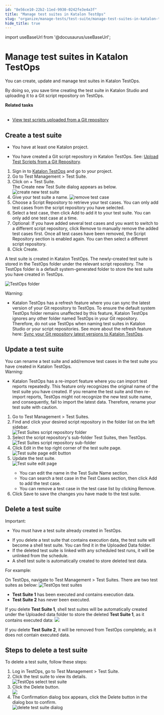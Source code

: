 ```yaml
---
id: "8e56ce10-22b2-11ed-9930-0242fe3e4a3f"
title: "Manage test suites in Katalon TestOps"
slug: "organize/manage-tests/test-suite/manage-test-suites-in-katalon-testops"
hide_title: true
---
```

import useBaseUrl from '@docusaurus/useBaseUrl';


# <a id="id" class="anchor_top_offset"/><a id="ariaid-title1" class="anchor_top_offset"/>Manage test suites in Katalon TestOps

<p xmlns="http://www.w3.org/1999/xhtml" className="p">You can create, update and manage test suites in <span className="ph">Katalon TestOps</span>. </p> 
<p xmlns="http://www.w3.org/1999/xhtml" className="p">By doing so, you save time creating the test suite in Katalon Studio and uploading it to a Git script repository on TestOps.</p> 
<nav xmlns="http://www.w3.org/1999/xhtml" role="navigation" className="related-links"><div className="linklist relinfo reltasks"><strong>Related tasks</strong><br /><br /><ul className="linklist"><li className="linklist"><a className="link" href="/organize/view-test-scripts-in-katalon-testops#task-179">View test scripts uploaded from a Git repository</a></li></ul></div></nav> 

## <a id="task-1257" class="anchor_top_offset"/>Create a test suite

<div xmlns="http://www.w3.org/1999/xhtml" className="section prereq p"><ul className="ul"><li className="li"><p className="p">You have at least one Katalon project.</p></li><li className="li"><p className="p">You have created a Git script repository in <span className="ph">Katalon TestOps</span>. See: <a className="xref" href="/organize/upload-test-scripts-from-the-git-repository-to-katalon-testops">Upload Test Scripts from a Git Repository</a>.</p></li></ul></div>
<ol xmlns="http://www.w3.org/1999/xhtml" className="ol steps"><li className="li step stepexpand"><span className="ph cmd">Sign in to <a className="xref j-external-link" href="https://testops.katalon.io/login" target="_blank">Katalon TestOps</a> and go to your project.</span></li><li className="li step stepexpand"><span className="ph cmd">Go to <span className="ph uicontrol">Test Management</span> &gt; <span className="ph uicontrol">Test Suite</span>.</span></li><li className="li step stepexpand"><span className="ph cmd">Click on  <span className="ph uicontrol">+ Test Suite</span>. </span><div className="itemgroup stepresult">The <span className="ph uicontrol">Create new Test Suite</span> dialog appears as below. <img className="image" src={useBaseUrl("/cba77f50-750d-11ed-a602-0242cfbc79b5.png")} alt="create new test suite" /></div></li><li className="li step stepexpand"><span className="ph cmd">       Give your test suite a name.                    <img className="image" width={600} src={useBaseUrl("/cae05ec0-750d-11ed-a602-0242cfbc79b5.png")} alt="remove test case" /></span></li><li className="li step stepexpand"><span className="ph cmd">Choose a <span className="ph uicontrol">Script Repository</span> to retrieve your test cases. You can only add test cases from the script repository you have selected. </span></li><li className="li step stepexpand"><span className="ph cmd">Select a test case, then click <span className="ph uicontrol">Add</span> to add it to your test suite. You can only add one test case at a time.</span></li><li className="li step stepexpand"><span className="ph cmd">Optional: If you have  added several test cases and you  want to switch to a different script repository, click <span className="ph uicontrol">Remove</span> to manually remove the added test cases first. Once all test cases have been removed, the <span className="ph uicontrol">Script Repository</span> section is enabled again. You can then select a different script repository.</span></li><li className="li step stepexpand"><span className="ph cmd">Click <span className="ph uicontrol">Create</span>.</span></li></ol> 
<section xmlns="http://www.w3.org/1999/xhtml" className="section result">A test suite is created in <span className="ph">Katalon TestOps</span>. The newly-created test suite is stored in the <span className="ph uicontrol">TestOps</span> folder under the relevant script repository. The TestOps folder is a default system-generated folder to store the test suite you have created in TestOps.<p className="p"><img className="image" src={useBaseUrl("/cb3cfdb0-750d-11ed-a602-0242cfbc79b5.png")} alt="TestOps folder" /></p><div className="note warning note_warning"><span className="note__title">Warning:</span> <ul className="ul"><li className="li"><span className="ph">Katalon TestOps</span> has a refresh feature where you can sync the latest version of your Git repository to TestOps. To ensure the default system <span className="ph uicontrol">TestOps</span> folder remains unaffected by this feature, <span className="ph">Katalon TestOps</span> ignores any other folder named TestOps in your Git repository. Therefore, do not use TestOps when naming test suites in Katalon Studio or your script repositories. See more about the refresh feature here: <a className="xref" href="/organize/upload-test-scripts-from-the-git-repository-to-katalon-testops#task-1448">Sync your Git repository latest versions to  <span className="ph">Katalon TestOps</span></a>.</li></ul></div></section> 

## <a id="task-3569" class="anchor_top_offset"/>Update a test suite

<section xmlns="http://www.w3.org/1999/xhtml" className="section context"><div className="p">You can rename a test suite and add/remove test cases in the     test suite you have created in <span className="ph">Katalon TestOps</span>.<div className="note warning note_warning"><span className="note__title">Warning:</span> <ul className="ul"><li className="li"><p className="p"><span className="ph">Katalon TestOps</span> has a re-import feature where you can             import test reports repeatedly. This feature only recognizes the             original name of the test suite you have created. If you rename the             test suite and then re-import reports, TestOps might not recognize the new test suite name, and             consequently, fail to import the latest data. Therefore, rename your             test suite with caution.</p></li></ul></div></div></section> 
<ol xmlns="http://www.w3.org/1999/xhtml" className="ol steps"><li className="li step stepexpand"><span className="ph cmd">Go to <span className="ph uicontrol">Test Management</span> &gt; <span className="ph uicontrol">Test Suites</span>.</span></li><li className="li step stepexpand"><span className="ph cmd">Find and click your desired script repository in the folder list on the       left sidebar.</span><div className="itemgroup info"><img className="image" width={600} src={useBaseUrl("/cb81f5f0-750d-11ed-a602-0242cfbc79b5.png")} alt="Test Suites script repository folder" /></div></li><li className="li step stepexpand"><span className="ph cmd">Select the script repository's sub-folder <span className="ph uicontrol">Test Suites</span>, then <span className="ph uicontrol">TestOps</span>.</span><div className="itemgroup info"><img className="image" src={useBaseUrl("/ca321d60-750d-11ed-a602-0242cfbc79b5.png")} alt="Test Suites script repository sub-folder" /></div></li><li className="li step stepexpand"><span className="ph cmd">Click <span className="ph uicontrol">Edit</span> in the top right corner of the test suite page.</span><div className="itemgroup info"><img className="image" src={useBaseUrl("/cb2704b0-750d-11ed-a602-0242cfbc79b5.png")} alt="Test suite page edit button" /></div></li><li className="li step stepexpand"><span className="ph cmd">Update the test suite.</span><div className="itemgroup info"><img className="image" src={useBaseUrl("/cbe4fd80-750d-11ed-a602-0242cfbc79b5.png")} alt="Test suite edit page" /><ul className="ul"><li className="li">You can edit the name in the <span className="ph uicontrol">Test Suite Name</span>           section.</li><li className="li">You can search a test case in the <span className="ph uicontrol">Test Cases</span>           section, then click <span className="ph uicontrol">Add</span> to add the test case.</li><li className="li">You can remove a test case in the test case list by clicking           <span className="ph uicontrol">Remove</span>.</li></ul></div></li><li className="li step stepexpand"><span className="ph cmd">Click <span className="ph uicontrol">Save</span> to save the changes you have made to the test suite. </span></li></ol> 

## <a id="id_9" class="anchor_top_offset"/>Delete a test suite

<div xmlns="http://www.w3.org/1999/xhtml" className="note important note_important"><span className="note__title">Important:</span> <ul className="ul"><li className="li">You must have a test suite already created in TestOps.</li></ul></div>
<div xmlns="http://www.w3.org/1999/xhtml" className="p"><ul className="ul"><li className="li">If you delete a test suite that contains execution data, the test suite will become a shell test suite. You can find it in the <span className="ph uicontrol">Uploaded Data</span>​ folder.​</li><li className="li">If the deleted test suite is linked with any scheduled test runs, it will be unlinked from the schedule.</li><li className="li">A shell test suite is automatically created to store deleted test data.</li></ul></div>
<p xmlns="http://www.w3.org/1999/xhtml" className="p">For example:</p> 
<p xmlns="http://www.w3.org/1999/xhtml" className="p">On TestOps, navigate to <span className="ph uicontrol">Test Management</span> &gt; <span className="ph uicontrol">Test Suites</span>. There are two test suites as below: <img className="image" src={useBaseUrl("/cb578a90-750d-11ed-a602-0242cfbc79b5.png")} alt="TestOps test suites" /></p> 
<ul xmlns="http://www.w3.org/1999/xhtml" className="ul"><li className="li"><strong className="ph b">Test Suite 1</strong> has been executed and contains execution data.</li><li className="li"><strong className="ph b">Test Suite 2</strong> has never been executed.</li></ul> 
<p xmlns="http://www.w3.org/1999/xhtml" className="p">If you delete <strong className="ph b">Test Suite 1</strong>, shell test suites will be automatically created under the <span className="ph uicontrol">Uploaded data</span> folder to store the deleted <strong className="ph b">Test Suite 1</strong>, as it contains executed data: <img className="image" src={useBaseUrl("/cbb00ad0-750d-11ed-a602-0242cfbc79b5.png")} /></p> 
<p xmlns="http://www.w3.org/1999/xhtml" className="p">If you delete <strong className="ph b">Test Suite 2</strong>, it will be removed from TestOps completely, as it does not contain executed data.</p> 

## <a id="task-5722" class="anchor_top_offset"/>Steps to delete a test suite

<section xmlns="http://www.w3.org/1999/xhtml" className="section context">To delete a test suite, follow these steps: </section> 
<ol xmlns="http://www.w3.org/1999/xhtml" className="ol steps"><li className="li step stepexpand"><span className="ph cmd">Log in TestOps, go to <span className="ph uicontrol">Test Management</span> &gt; <span className="ph uicontrol">Test Suite</span>.</span></li><li className="li step stepexpand"><span className="ph cmd">Click the test suite to view its details.</span><div className="itemgroup info"><img className="image" src={useBaseUrl("/cc044550-750d-11ed-a602-0242cfbc79b5.png")} alt="TestOps select test suite" /></div></li><li className="li step stepexpand"><span className="ph cmd">Click the <span className="ph uicontrol">Delete</span> button. </span><div className="itemgroup info"><img className="image" src={useBaseUrl("/cadbf1f0-750d-11ed-a602-0242cfbc79b5.png")} /></div></li><li className="li step stepexpand"><span className="ph cmd">The <span className="ph uicontrol">Confirmation</span> dialog box appears, click the <span className="ph uicontrol">Delete</span> button in the dialog box to confirm.</span><div className="itemgroup info"><img className="image" src={useBaseUrl("/cac27680-750d-11ed-a602-0242cfbc79b5.png")} alt="delete test suite dialog" /></div></li></ol> 
